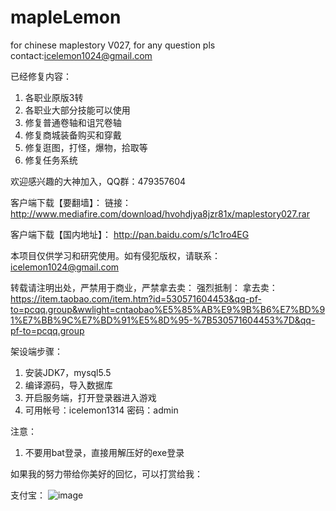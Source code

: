 # mapleLemon
for chinese maplestory V027, for any question pls contact:icelemon1024@gmail.com

已经修复内容：

1. 各职业原版3转
2. 各职业大部分技能可以使用
3. 修复普通卷轴和诅咒卷轴
4. 修复商城装备购买和穿戴
5. 修复逛图，打怪，爆物，拾取等
6. 修复任务系统

欢迎感兴趣的大神加入，QQ群：479357604

客户端下载【要翻墙】：
链接：http://www.mediafire.com/download/hvohdjya8jzr81x/maplestory027.rar

客户端下载【国内地址】：
http://pan.baidu.com/s/1c1ro4EG

本项目仅供学习和研究使用。如有侵犯版权，请联系：icelemon1024@gmail.com

转载请注明出处，严禁用于商业，严禁拿去卖：
强烈抵制：
拿去卖：https://item.taobao.com/item.htm?id=530571604453&qq-pf-to=pcqq.group&wwlight=cntaobao%E5%85%AB%E9%9B%B6%E7%BD%91%E7%BB%9C%E7%BD%91%E5%8D%95-%7B530571604453%7D&qq-pf-to=pcqq.group

架设端步骤：

1. 安装JDK7，mysql5.5
2. 编译源码，导入数据库
3. 开启服务端，打开登录器进入游戏
4. 可用帐号：icelemon1314 密码：admin

注意：
1. 不要用bat登录，直接用解压好的exe登录

如果我的努力带给你美好的回忆，可以打赏给我：

支付宝：
![image](https://github.com/icelemon1314/mapleLemon/raw/master/icelemon1314_alipay.png)
